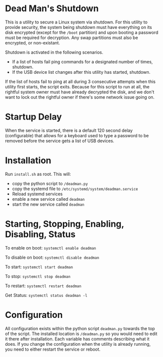 # Dead Man's Shutdown

This is a utility to secure a Linux system via shutdown. For this utility to provide security, the system being shutdown must have everything on its disk encrypted (except for the `/boot` partition) and upon booting a password must be required for decryption. Any swap partitions must also be encrypted, or non-existant.

Shutdown is activated in the following scenarios.

* If a list of hosts fail ping commands for a designated number of times, shutdown.
* If the USB device list changes after this utility has started, shutdown.

If the list of hosts fail to ping at all during 3 consecutive attempts when this utility first starts, the script exits. Because for this script to run at all, the rightful system owner must have already decrypted the disk, and we don't want to lock out the rightful owner if there's some network issue going on.

# Startup Delay

When the service is started, there is a default 120 second delay (configurable) that allows for a keyboard used to type a password to be removed before the service gets a list of USB devices.

# Installation

Run `install.sh` as root. This will:

* copy the python script to `/deadman.py`
* copy the systemd file to `/etc/systemd/system/deadman.service`
* Reload systemd services
* enable a new service called `deadman`
* start the new service called `deadman`

# Starting, Stopping, Enabling, Disabling, Status

To enable on boot: `systemctl enable deadman`

To disable on boot: `systemctl disable deadman`

To start: `systemctl start deadman`

To stop: `systemctl stop deadman`

To restart: `systemctl restart deadman`

Get Status: `systemctl status deadman -l`


# Configuration

All configuration exists within the python script `deadman.py` towards the top of the script. The installed location is `/deadman.py` so you would need to edit it there after installation. Each variable has comments describing what it does. If you change the configuration when the utility is already running, you need to either restart the service or reboot.



